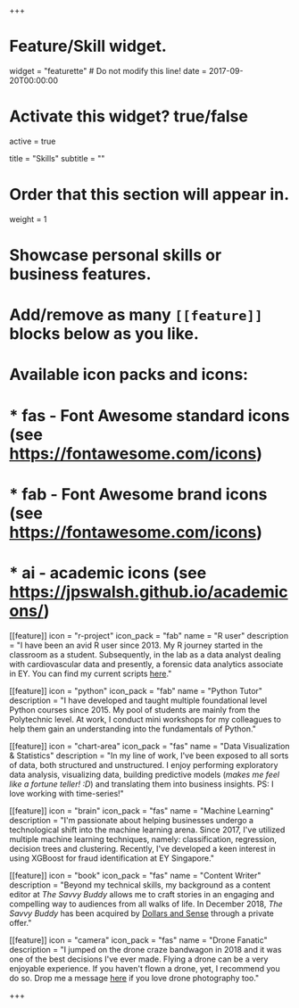 +++
# Feature/Skill widget.
widget = "featurette"  # Do not modify this line!
date = 2017-09-20T00:00:00

# Activate this widget? true/false
active = true

title = "Skills"
subtitle = ""

# Order that this section will appear in.
weight = 1

# Showcase personal skills or business features.
# 
# Add/remove as many `[[feature]]` blocks below as you like.
# 
# Available icon packs and icons:
# * fas - Font Awesome standard icons (see https://fontawesome.com/icons)
# * fab - Font Awesome brand icons (see https://fontawesome.com/icons)
# * ai - academic icons (see https://jpswalsh.github.io/academicons/)

[[feature]]
  icon = "r-project"
  icon_pack = "fab"
  name = "R user"
  description = "I have been an avid R user since 2013. My R journey started in the classroom as a student. Subsequently, in the lab as a data analyst dealing with cardiovascular data and presently, a forensic data analytics associate in EY. You can find my current scripts [here](https://github.com/remembrance1/Essential-R-Codes)."
  
[[feature]]
  icon = "python"
  icon_pack = "fab"
  name = "Python Tutor"
  description = "I have developed and taught multiple foundational level Python courses since 2015. My pool of students are mainly from the Polytechnic level. At work, I conduct mini workshops for my colleagues to help them gain an understanding into the fundamentals of Python."

[[feature]]
  icon = "chart-area"
  icon_pack = "fas"
  name = "Data Visualization & Statistics"
  description = "In my line of work, I've been exposed to all sorts of data, both structured and unstructured. I enjoy performing exploratory data analysis, visualizing data, building predictive models (*makes me feel like a fortune teller! :D*) and translating them into business insights. PS: I love working with time-series!"

[[feature]]
  icon = "brain"
  icon_pack = "fas"
  name = "Machine Learning"
  description = "I'm passionate about helping businesses undergo a technological shift into the machine learning arena. Since 2017, I've utilized multiple machine learning techniques, namely: classification, regression, decision trees and clustering. Recently, I've developed a keen interest in using XGBoost for fraud identification at EY Singapore."

[[feature]]
  icon = "book"
  icon_pack = "fas"
  name = "Content Writer"
  description = "Beyond my technical skills, my background as a content editor at *The Savvy Buddy* allows me to craft stories in an engaging and compelling way to audiences from all walks of life. In December 2018, *The Savvy Buddy* has been acquired by [Dollars and Sense](https://dollarsandsense.sg/) through a private offer."

[[feature]]
  icon = "camera"
  icon_pack = "fas"
  name = "Drone Fanatic"
  description = "I jumped on the drone craze bandwagon in 2018 and it was one of the best decisions I've ever made. Flying a drone can be a very enjoyable experience. If you haven't flown a drone, yet, I recommend you do so. Drop me a message [here](#) if you love drone photography too."

+++

